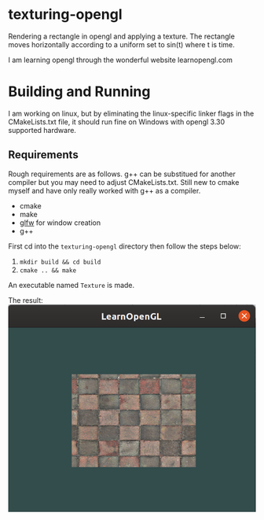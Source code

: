 # texturing-opengl
Rendering a rectangle in opengl and applying a texture. The rectangle moves horizontally according to a uniform set to sin(t) where t is time.

I am learning opengl through the wonderful website learnopengl.com

# Building and Running
I am working on linux, but by eliminating the linux-specific linker flags in the CMakeLists.txt file, it should run fine on Windows with opengl 3.30 supported hardware.

## Requirements
Rough requirements are as follows. g++ can be substitued for another compiler but you may need to adjust CMakeLists.txt. Still new to cmake myself and have only really worked with g++ as a compiler.
- cmake
- make
- [glfw](https://www.glfw.org/) for window creation
- g++

First cd into the `texturing-opengl` directory then follow the steps below:
1. `mkdir build && cd build`
2. `cmake .. && make`

An executable named `Texture` is made.

The result:
![alt text](example.png)
